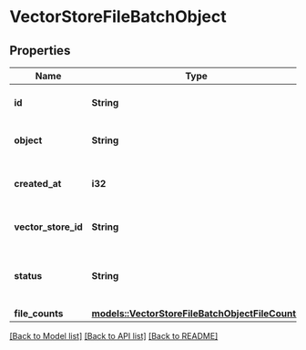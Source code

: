 # VectorStoreFileBatchObject

## Properties

Name | Type | Description | Notes
------------ | ------------- | ------------- | -------------
**id** | **String** | The identifier, which can be referenced in API endpoints. | 
**object** | **String** | The object type, which is always `vector_store.file_batch`. | 
**created_at** | **i32** | The Unix timestamp (in seconds) for when the vector store files batch was created. | 
**vector_store_id** | **String** | The ID of the [vector store](https://platform.openai.com/docs/api-reference/vector-stores/object) that the [File](https://platform.openai.com/docs/api-reference/files) is attached to. | 
**status** | **String** | The status of the vector store files batch, which can be either `in_progress`, `completed`, `cancelled` or `failed`. | 
**file_counts** | [**models::VectorStoreFileBatchObjectFileCounts**](VectorStoreFileBatchObject_file_counts.md) |  | 

[[Back to Model list]](../README.md#documentation-for-models) [[Back to API list]](../README.md#documentation-for-api-endpoints) [[Back to README]](../README.md)


